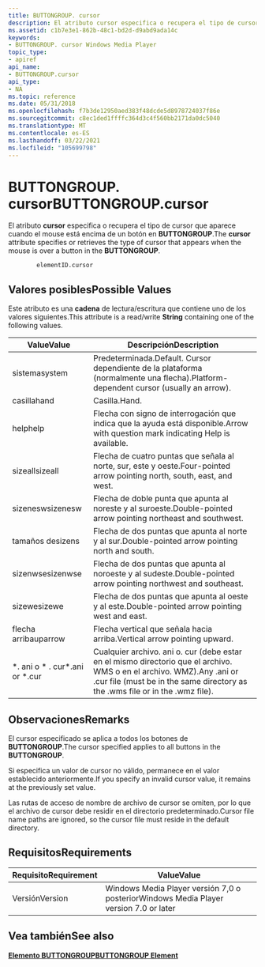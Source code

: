 ```yaml
---
title: BUTTONGROUP. cursor
description: El atributo cursor especifica o recupera el tipo de cursor que aparece cuando el mouse está encima de un botón en BUTTONGROUP.
ms.assetid: c1b7e3e1-862b-48c1-bd2d-d9abd9ada14c
keywords:
- BUTTONGROUP. cursor Windows Media Player
topic_type:
- apiref
api_name:
- BUTTONGROUP.cursor
api_type:
- NA
ms.topic: reference
ms.date: 05/31/2018
ms.openlocfilehash: f7b3de12950aed383f48dcde5d8978724037f86e
ms.sourcegitcommit: c8ec1ded1ffffc364d3c4f560bb2171da0dc5040
ms.translationtype: MT
ms.contentlocale: es-ES
ms.lasthandoff: 03/22/2021
ms.locfileid: "105699798"
---
```

# <a name="buttongroupcursor"></a><span data-ttu-id="c4898-104">BUTTONGROUP. cursor</span><span class="sxs-lookup"><span data-stu-id="c4898-104">BUTTONGROUP.cursor</span></span>

<span data-ttu-id="c4898-105">El atributo **cursor** especifica o recupera el tipo de cursor que aparece cuando el mouse está encima de un botón en **BUTTONGROUP**.</span><span class="sxs-lookup"><span data-stu-id="c4898-105">The **cursor** attribute specifies or retrieves the type of cursor that appears when the mouse is over a button in the **BUTTONGROUP**.</span></span>

``` syntax
        elementID.cursor
```

## <a name="possible-values"></a><span data-ttu-id="c4898-106">Valores posibles</span><span class="sxs-lookup"><span data-stu-id="c4898-106">Possible Values</span></span>

<span data-ttu-id="c4898-107">Este atributo es una **cadena** de lectura/escritura que contiene uno de los valores siguientes.</span><span class="sxs-lookup"><span data-stu-id="c4898-107">This attribute is a read/write **String** containing one of the following values.</span></span>



| <span data-ttu-id="c4898-108">Value</span><span class="sxs-lookup"><span data-stu-id="c4898-108">Value</span></span>            | <span data-ttu-id="c4898-109">Descripción</span><span class="sxs-lookup"><span data-stu-id="c4898-109">Description</span></span>                                                                                 |
|------------------|---------------------------------------------------------------------------------------------|
| <span data-ttu-id="c4898-110">sistema</span><span class="sxs-lookup"><span data-stu-id="c4898-110">system</span></span>           | <span data-ttu-id="c4898-111">Predeterminada.</span><span class="sxs-lookup"><span data-stu-id="c4898-111">Default.</span></span> <span data-ttu-id="c4898-112">Cursor dependiente de la plataforma (normalmente una flecha).</span><span class="sxs-lookup"><span data-stu-id="c4898-112">Platform-dependent cursor (usually an arrow).</span></span>                                      |
| <span data-ttu-id="c4898-113">casilla</span><span class="sxs-lookup"><span data-stu-id="c4898-113">hand</span></span>             | <span data-ttu-id="c4898-114">Casilla.</span><span class="sxs-lookup"><span data-stu-id="c4898-114">Hand.</span></span>                                                                                       |
| <span data-ttu-id="c4898-115">help</span><span class="sxs-lookup"><span data-stu-id="c4898-115">help</span></span>             | <span data-ttu-id="c4898-116">Flecha con signo de interrogación que indica que la ayuda está disponible.</span><span class="sxs-lookup"><span data-stu-id="c4898-116">Arrow with question mark indicating Help is available.</span></span>                                      |
| <span data-ttu-id="c4898-117">sizeall</span><span class="sxs-lookup"><span data-stu-id="c4898-117">sizeall</span></span>          | <span data-ttu-id="c4898-118">Flecha de cuatro puntas que señala al norte, sur, este y oeste.</span><span class="sxs-lookup"><span data-stu-id="c4898-118">Four-pointed arrow pointing north, south, east, and west.</span></span>                                   |
| <span data-ttu-id="c4898-119">sizenesw</span><span class="sxs-lookup"><span data-stu-id="c4898-119">sizenesw</span></span>         | <span data-ttu-id="c4898-120">Flecha de doble punta que apunta al noreste y al suroeste.</span><span class="sxs-lookup"><span data-stu-id="c4898-120">Double-pointed arrow pointing northeast and southwest.</span></span>                                      |
| <span data-ttu-id="c4898-121">tamaños de</span><span class="sxs-lookup"><span data-stu-id="c4898-121">sizens</span></span>           | <span data-ttu-id="c4898-122">Flecha de dos puntas que apunta al norte y al sur.</span><span class="sxs-lookup"><span data-stu-id="c4898-122">Double-pointed arrow pointing north and south.</span></span>                                              |
| <span data-ttu-id="c4898-123">sizenwse</span><span class="sxs-lookup"><span data-stu-id="c4898-123">sizenwse</span></span>         | <span data-ttu-id="c4898-124">Flecha de dos puntas que apunta al noroeste y al sudeste.</span><span class="sxs-lookup"><span data-stu-id="c4898-124">Double-pointed arrow pointing northwest and southeast.</span></span>                                      |
| <span data-ttu-id="c4898-125">sizewe</span><span class="sxs-lookup"><span data-stu-id="c4898-125">sizewe</span></span>           | <span data-ttu-id="c4898-126">Flecha de dos puntas que apunta al oeste y al este.</span><span class="sxs-lookup"><span data-stu-id="c4898-126">Double-pointed arrow pointing west and east.</span></span>                                                |
| <span data-ttu-id="c4898-127">flecha arriba</span><span class="sxs-lookup"><span data-stu-id="c4898-127">uparrow</span></span>          | <span data-ttu-id="c4898-128">Flecha vertical que señala hacia arriba.</span><span class="sxs-lookup"><span data-stu-id="c4898-128">Vertical arrow pointing upward.</span></span>                                                             |
| <span data-ttu-id="c4898-129">\*. ani o \* . cur</span><span class="sxs-lookup"><span data-stu-id="c4898-129">\*.ani or \*.cur</span></span> | <span data-ttu-id="c4898-130">Cualquier archivo. ani o. cur (debe estar en el mismo directorio que el archivo. WMS o en el archivo. WMZ).</span><span class="sxs-lookup"><span data-stu-id="c4898-130">Any .ani or .cur file (must be in the same directory as the .wms file or in the .wmz file).</span></span> |



 

## <a name="remarks"></a><span data-ttu-id="c4898-131">Observaciones</span><span class="sxs-lookup"><span data-stu-id="c4898-131">Remarks</span></span>

<span data-ttu-id="c4898-132">El cursor especificado se aplica a todos los botones de **BUTTONGROUP**.</span><span class="sxs-lookup"><span data-stu-id="c4898-132">The cursor specified applies to all buttons in the **BUTTONGROUP**.</span></span>

<span data-ttu-id="c4898-133">Si especifica un valor de cursor no válido, permanece en el valor establecido anteriormente.</span><span class="sxs-lookup"><span data-stu-id="c4898-133">If you specify an invalid cursor value, it remains at the previously set value.</span></span>

<span data-ttu-id="c4898-134">Las rutas de acceso de nombre de archivo de cursor se omiten, por lo que el archivo de cursor debe residir en el directorio predeterminado.</span><span class="sxs-lookup"><span data-stu-id="c4898-134">Cursor file name paths are ignored, so the cursor file must reside in the default directory.</span></span>

## <a name="requirements"></a><span data-ttu-id="c4898-135">Requisitos</span><span class="sxs-lookup"><span data-stu-id="c4898-135">Requirements</span></span>



| <span data-ttu-id="c4898-136">Requisito</span><span class="sxs-lookup"><span data-stu-id="c4898-136">Requirement</span></span> | <span data-ttu-id="c4898-137">Value</span><span class="sxs-lookup"><span data-stu-id="c4898-137">Value</span></span> |
|--------------------|------------------------------------------------------|
| <span data-ttu-id="c4898-138">Versión</span><span class="sxs-lookup"><span data-stu-id="c4898-138">Version</span></span><br/> | <span data-ttu-id="c4898-139">Windows Media Player versión 7,0 o posterior</span><span class="sxs-lookup"><span data-stu-id="c4898-139">Windows Media Player version 7.0 or later</span></span><br/> |



## <a name="see-also"></a><span data-ttu-id="c4898-140">Vea también</span><span class="sxs-lookup"><span data-stu-id="c4898-140">See also</span></span>

<dl> <dt>

[<span data-ttu-id="c4898-141">**Elemento BUTTONGROUP**</span><span class="sxs-lookup"><span data-stu-id="c4898-141">**BUTTONGROUP Element**</span></span>](buttongroup-element.md)
</dt> </dl>

 

 





